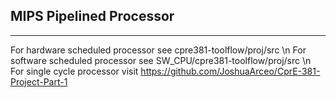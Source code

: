 ## MIPS Pipelined Processor
---------------------------
For hardware scheduled processor see cpre381-toolflow/proj/src \n
For software scheduled processor see SW_CPU/cpre381-toolflow/proj/src \n
For single cycle processor visit https://github.com/JoshuaArceo/CprE-381-Project-Part-1

